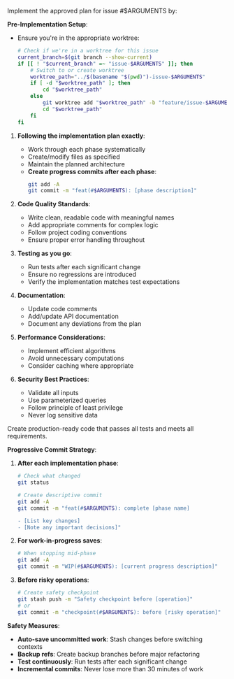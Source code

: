 Implement the approved plan for issue #$ARGUMENTS by:

**Pre-Implementation Setup**:
- Ensure you're in the appropriate worktree:
  ```bash
  # Check if we're in a worktree for this issue
  current_branch=$(git branch --show-current)
  if [[ ! "$current_branch" =~ "issue-$ARGUMENTS" ]]; then
      # Switch to or create worktree
      worktree_path="../$(basename "$(pwd)")-issue-$ARGUMENTS"
      if [ -d "$worktree_path" ]; then
          cd "$worktree_path"
      else
          git worktree add "$worktree_path" -b "feature/issue-$ARGUMENTS"
          cd "$worktree_path"
      fi
  fi
  ```

1. **Following the implementation plan exactly**:
   - Work through each phase systematically
   - Create/modify files as specified
   - Maintain the planned architecture
   - **Create progress commits after each phase**:
     ```bash
     git add -A
     git commit -m "feat(#$ARGUMENTS): [phase description]"
     ```

2. **Code Quality Standards**:
   - Write clean, readable code with meaningful names
   - Add appropriate comments for complex logic
   - Follow project coding conventions
   - Ensure proper error handling throughout

3. **Testing as you go**:
   - Run tests after each significant change
   - Ensure no regressions are introduced
   - Verify the implementation matches test expectations

4. **Documentation**:
   - Update code comments
   - Add/update API documentation
   - Document any deviations from the plan

5. **Performance Considerations**:
   - Implement efficient algorithms
   - Avoid unnecessary computations
   - Consider caching where appropriate

6. **Security Best Practices**:
   - Validate all inputs
   - Use parameterized queries
   - Follow principle of least privilege
   - Never log sensitive data

Create production-ready code that passes all tests and meets all requirements.

**Progressive Commit Strategy**:
1. **After each implementation phase**:
   ```bash
   # Check what changed
   git status
   
   # Create descriptive commit
   git add -A
   git commit -m "feat(#$ARGUMENTS): complete [phase name]
   
   - [List key changes]
   - [Note any important decisions]"
   ```

2. **For work-in-progress saves**:
   ```bash
   # When stopping mid-phase
   git add -A
   git commit -m "WIP(#$ARGUMENTS): [current progress description]"
   ```

3. **Before risky operations**:
   ```bash
   # Create safety checkpoint
   git stash push -m "Safety checkpoint before [operation]"
   # or
   git commit -m "checkpoint(#$ARGUMENTS): before [risky operation]"
   ```

**Safety Measures**:
- **Auto-save uncommitted work**: Stash changes before switching contexts
- **Backup refs**: Create backup branches before major refactoring
- **Test continuously**: Run tests after each significant change
- **Incremental commits**: Never lose more than 30 minutes of work
